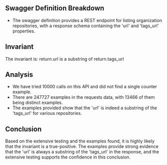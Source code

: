 ## Swagger Definition Breakdown
- The swagger definition provides a REST endpoint for listing organization repositories, with a response schema containing the 'url' and 'tags_url' properties.

## Invariant
The invariant is: return.url is a substring of return.tags_url

## Analysis
- We have tried 10000 calls on this API and did not find a single counter example.
- There are 247727 examples in the requests data, with 13466 of them being distinct examples.
- The examples provided show that the 'url' is indeed a substring of the 'tags_url' for various repositories.

## Conclusion
Based on the extensive testing and the examples found, it is highly likely that the invariant is a true-positive. The examples provide strong evidence that the 'url' is always a substring of the 'tags_url' in the response, and the extensive testing supports the confidence in this conclusion.
